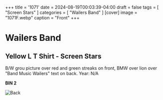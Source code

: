 +++
title = '1071'
date = 2024-08-19T00:03:39-04:00
draft = false
tags = [ "Screen Stars" ]
categories = [ "Wailers Band" ]
[cover]
image = "1071F.webp"
caption = "Front"
+++
# Wailers Band
## Yellow L T Shirt - Screen Stars

B/W grou picture over red and green streaks on front, BMW over lion over "Band Music Wailers" text on back. Year: N/A

**BIN 2**

![Back](/1071B.webp)
